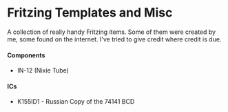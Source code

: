 # Fritzing Templates and Misc

A collection of really handy Fritzing items.  Some of them were created by me, some found on the internet.  I've tried to give credit where credit is due.

#### Components

* IN-12 (Nixie Tube)

#### ICs

* K155ID1 - Russian Copy of the 74141 BCD

